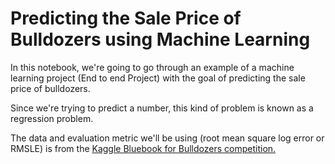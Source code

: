 # Predicting the Sale Price of Bulldozers using Machine Learning

In this notebook, we're going to go through an example of a machine learning project (End to end Project) with the goal of predicting the sale price of bulldozers.

Since we're trying to predict a number, this kind of problem is known as a regression problem.

The data and evaluation metric we'll be using (root mean square log error or RMSLE) is from the [Kaggle Bluebook for Bulldozers competition.](https://www.kaggle.com/c/bluebook-for-bulldozers/overview)
